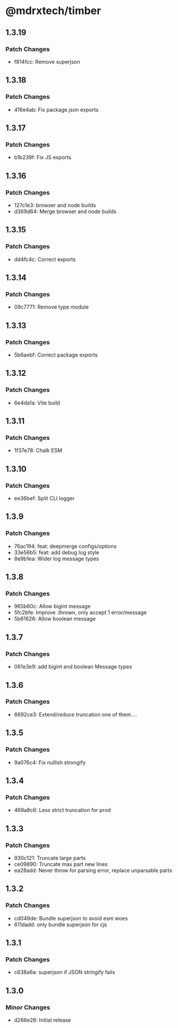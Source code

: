 # @mdrxtech/timber

## 1.3.19

### Patch Changes

- f814fcc: Remove superjson

## 1.3.18

### Patch Changes

- 416e4ab: Fix package.json exports

## 1.3.17

### Patch Changes

- b1b239f: Fix JS exports

## 1.3.16

### Patch Changes

- 127c1e3: browser and node builds
- d369d64: Merge browser and node builds

## 1.3.15

### Patch Changes

- dd4fc4c: Correct exports

## 1.3.14

### Patch Changes

- 09c7771: Remove type module

## 1.3.13

### Patch Changes

- 5b6aebf: Correct package exports

## 1.3.12

### Patch Changes

- 6e4da1a: Vite build

## 1.3.11

### Patch Changes

- 1f37e78: Chalk ESM

## 1.3.10

### Patch Changes

- ee36bef: Split CLI logger

## 1.3.9

### Patch Changes

- 76ac194: feat: deepmerge configs/options
- 33e56b5: feat: add debug log style
- 8e9b1ea: Wider log message types

## 1.3.8

### Patch Changes

- 965b60c: Allow bigint message
- 5fc2bfe: Improve .thrown, only accept 1 error/message
- 5b61626: Allow boolean message

## 1.3.7

### Patch Changes

- 061e3e9: add bigint and boolean Message types

## 1.3.6

### Patch Changes

- 6692ce3: Extend/reduce truncation one of them....

## 1.3.5

### Patch Changes

- 9a076c4: Fix nullish strongify

## 1.3.4

### Patch Changes

- 469a8c6: Less strict truncation for prod

## 1.3.3

### Patch Changes

- 930c121: Truncate large parts
- ce09890: Truncate max part new lines
- ea28add: Never throw for parsing error, replace unparsable parts

## 1.3.2

### Patch Changes

- cd049de: Bundle superjson to avoid esm woes
- 611dadd: only bundle superjson for cjs

## 1.3.1

### Patch Changes

- c638a6a: superjson if JSON stringify fails

## 1.3.0

### Minor Changes

- d266e26: Initial release
